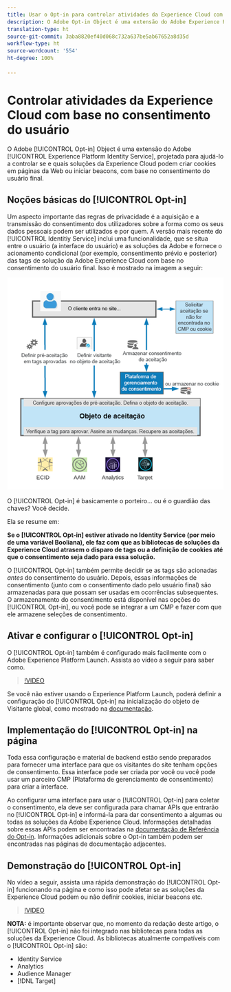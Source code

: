 ```yaml
---
title: Usar o Opt-in para controlar atividades da Experience Cloud com base no consentimento do usuário
description: O Adobe Opt-in Object é uma extensão do Adobe Experience Platform Identity Service, projetado para ajudá-lo a controlar se e quais soluções da Experience Cloud podem criar cookies em páginas da Web ou iniciar beacons, com base no consentimento do usuário final.
translation-type: ht
source-git-commit: 3aba8820ef40d068c732a637be5ab67652a8d35d
workflow-type: ht
source-wordcount: '554'
ht-degree: 100%

---
```



# Controlar atividades da Experience Cloud com base no consentimento do usuário

O Adobe [!UICONTROL Opt-in] Object é uma extensão do Adobe [!UICONTROL Experience Platform Identity Service], projetada para ajudá-lo a controlar se e quais soluções da Experience Cloud podem criar cookies em páginas da Web ou iniciar beacons, com base no consentimento do usuário final.

## Noções básicas do [!UICONTROL Opt-in]

Um aspecto importante das regras de privacidade é a aquisição e a transmissão do consentimento dos utilizadores sobre a forma como os seus dados pessoais podem ser utilizados e por quem. A versão mais recente do [!UICONTROL Identitiy Service] inclui uma funcionalidade, que se situa entre o usuário (a interface do usuário) e as soluções da Adobe e fornece o acionamento condicional (por exemplo, consentimento prévio e posterior) das tags de solução da Adobe Experience Cloud com base no consentimento do usuário final. Isso é mostrado na imagem a seguir:

![Diagrama de como o [!UICONTROL Opt-in] funciona](assets/opt-in.png)

O [!UICONTROL Opt-in] é basicamente o porteiro... ou é o guardião das chaves? Você decide.

Ela se resume em:

**Se o [!UICONTROL Opt-in] estiver ativado no Identity Service (por meio de uma variável Booliana), ele faz com que as bibliotecas de soluções da Experience Cloud atrasem o disparo de tags ou a definição de cookies até que o consentimento seja dado para essa solução.**

O [!UICONTROL Opt-in] também permite decidir se as tags são acionadas *antes* do consentimento do usuário. Depois, essas informações de consentimento (junto com o consentimento dado pelo usuário final) são armazenadas para que possam ser usadas em ocorrências subsequentes. O armazenamento do consentimento está disponível nas opções do [!UICONTROL Opt-in], ou você pode se integrar a um CMP e fazer com que ele armazene seleções de consentimento.

## Ativar e configurar o [!UICONTROL Opt-in]

O [!UICONTROL Opt-in] também é configurado mais facilmente com o Adobe Experience Platform Launch. Assista ao vídeo a seguir para saber como.

>[!VIDEO](https://video.tv.adobe.com/v/26431/?quality=12&captions=por_br)

Se você não estiver usando o Experience Platform Launch, poderá definir a configuração do [!UICONTROL Opt-in] na inicialização do objeto de Visitante global, como mostrado na [documentação](https://marketing.adobe.com/resources/help/pt_BR/mcvid/getting-started.html).

## Implementação do [!UICONTROL Opt-in] na página

Toda essa configuração e material de backend estão sendo preparados para fornecer uma interface para que os visitantes do site tenham opções de consentimento. Essa interface pode ser criada por você ou você pode usar um parceiro CMP (Plataforma de gerenciamento de consentimento) para criar a interface.

Ao configurar uma interface para usar o [!UICONTROL Opt-in] para coletar o consentimento, ela deve ser configurada para chamar APIs que entrarão no [!UICONTROL Opt-in] e informá-la para dar consentimento a algumas ou todas as soluções da Adobe Experience Cloud. Informações detalhadas sobre essas APIs podem ser encontradas na [documentação de Referência do Opt-in](https://marketing.adobe.com/resources/help/pt_BR/mcvid/api.html). Informações adicionais sobre o Opt-in também podem ser encontradas nas páginas de documentação adjacentes.

## Demonstração do [!UICONTROL Opt-in]

No vídeo a seguir, assista uma rápida demonstração do [!UICONTROL Opt-in] funcionando na página e como isso pode afetar se as soluções da Experience Cloud podem ou não definir cookies, iniciar beacons etc.

>[!VIDEO](https://video.tv.adobe.com/v/26432/?quality=12&captions=por_br)

**NOTA:** é importante observar que, no momento da redação deste artigo, o [!UICONTROL Opt-in] não foi integrado nas bibliotecas para todas as soluções da Experience Cloud. As bibliotecas atualmente compatíveis com o [!UICONTROL Opt-in] são:

* Identity Service
* Analytics
* Audience Manager
* [!DNL Target]
